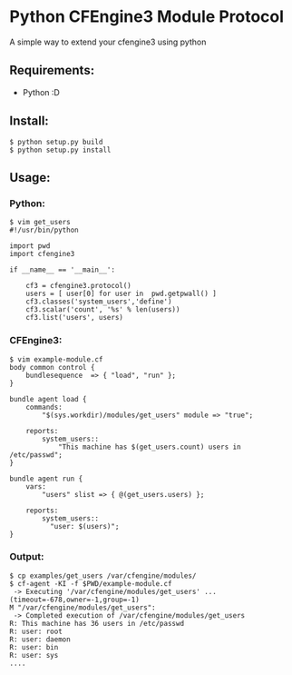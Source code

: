 # Python CFEngine3 Module Protocol

A simple way to extend your cfengine3 using python

## Requirements:

* Python :D

## Install:

    $ python setup.py build
    $ python setup.py install

## Usage:
### Python:

    $ vim get_users
    #!/usr/bin/python

    import pwd
    import cfengine3

    if __name__ == '__main__':

        cf3 = cfengine3.protocol()
        users = [ user[0] for user in  pwd.getpwall() ]
        cf3.classes('system_users','define')
        cf3.scalar('count', '%s' % len(users))
        cf3.list('users', users)

### CFEngine3:

    $ vim example-module.cf
    body common control {
        bundlesequence  => { "load", "run" };
    }
    
    bundle agent load {
        commands:
            "$(sys.workdir)/modules/get_users" module => "true";
    
        reports:
            system_users::
                "This machine has $(get_users.count) users in /etc/passwd";
    }
    
    bundle agent run {
        vars:
            "users" slist => { @(get_users.users) };
    
        reports:
            system_users::
              "user: $(users)";
    }

### Output:

    $ cp examples/get_users /var/cfengine/modules/
    $ cf-agent -KI -f $PWD/example-module.cf 
     -> Executing '/var/cfengine/modules/get_users' ...(timeout=-678,owner=-1,group=-1)
    M "/var/cfengine/modules/get_users":
     -> Completed execution of /var/cfengine/modules/get_users
    R: This machine has 36 users in /etc/passwd
    R: user: root
    R: user: daemon
    R: user: bin
    R: user: sys
    ....
